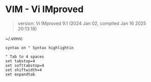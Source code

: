 # VIM - Vi IMproved

> version: Vi IMproved 9.1 (2024 Jan 02, compiled Jan 16 2025 20:13:18)

~/.vimrc
```vim
syntax on " Syntax highlightin

" Tab to 4 spaces
set tabstop=4
set softtabstop=4
set shiftwidth=4
set expandtab
```